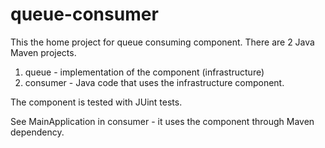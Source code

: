 # queue-consumer
This the home project for queue consuming component.
There are 2 Java Maven projects.
1. queue - implementation of the component (infrastructure)
2. consumer - Java code that uses the infrastructure component.

The component is tested with JUint tests.

See MainApplication in consumer - it uses the component through Maven dependency.
